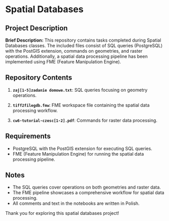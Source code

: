 # Spatial Databases

## Project Description

**Brief Description:**
This repository contains tasks completed during Spatial Databases classes. The included files consist of SQL queries (PostgreSQL) with the PostGIS extension, commands on geometries, and raster operations. Additionally, a spatial data processing pipeline has been implemented using FME (Feature Manipulation Engine).

## Repository Contents

1. **`zaj[1-5]zadanie domowe.txt`**: SQL queries focusing on geometry operations.

2. **`tiff2filegdb.fmw`**: FME workspace file containing the spatial data processing workflow.
   
3. **`cw6-tutorial-czesc[1-2].pdf`**: Commands for raster data processing.

## Requirements

- PostgreSQL with the PostGIS extension for executing SQL queries.
- FME (Feature Manipulation Engine) for running the spatial data processing pipeline.

## Notes

- The SQL queries cover operations on both geometries and raster data.
- The FME pipeline showcases a comprehensive workflow for spatial data processing.
- All comments and text in the notebooks are written in Polish.

Thank you for exploring this spatial databases project!
